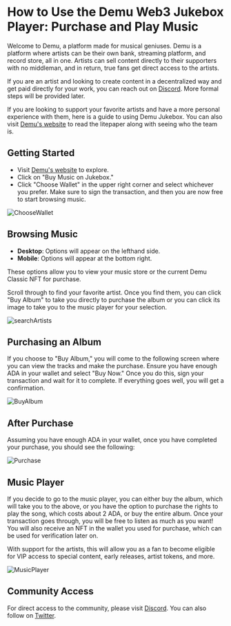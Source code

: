 # How to Use the Demu Web3 Jukebox Player: Purchase and Play Music

Welcome to Demu, a platform made for musical geniuses. Demu is a platform where artists can be their own bank, streaming platform, and record store, all in one. Artists can sell content directly to their supporters with no middleman, and in return, true fans get direct access to the artists.

If you are an artist and looking to create content in a decentralized way and get paid directly for your work, you can reach out on [Discord](http://discord.gg/rgBTv6cTfb). More formal steps will be provided later.

If you are looking to support your favorite artists and have a more personal experience with them, here is a guide to using Demu Jukebox. You can also visit [Demu's website](https://www.demu.pro/) to read the litepaper along with seeing who the team is.

## Getting Started

- Visit [Demu's website](https://www.demu.pro/) to explore.
- Click on "Buy Music on Jukebox."
- Click "Choose Wallet" in the upper right corner and select whichever you prefer. Make sure to sign the transaction, and then you are now free to start browsing music.

![ChooseWallet](https://github.com/jaysnel/technical-writing/assets/23262423/e65f3b42-fcb7-419a-923d-9d2e43df4add)


## Browsing Music

- **Desktop**: Options will appear on the lefthand side.
- **Mobile**: Options will appear at the bottom right.

These options allow you to view your music store or the current Demu Classic NFT for purchase.

Scroll through to find your favorite artist. Once you find them, you can click "Buy Album" to take you directly to purchase the album or you can click its image to take you to the music player for your selection.

![searchArtists](https://github.com/jaysnel/technical-writing/assets/23262423/ab13eed1-da13-4d8a-871f-74c6a9352451)


## Purchasing an Album

If you choose to "Buy Album," you will come to the following screen where you can view the tracks and make the purchase. Ensure you have enough ADA in your wallet and select "Buy Now." Once you do this, sign your transaction and wait for it to complete. If everything goes well, you will get a confirmation.

![BuyAlbum](https://github.com/jaysnel/technical-writing/assets/23262423/9c2c4c21-31d6-477f-a88b-21b69aa1a0b6)

## After Purchase

Assuming you have enough ADA in your wallet, once you have completed your purchase, you should see the following:

![Purchase](https://github.com/jaysnel/technical-writing/assets/23262423/62230fa5-c621-479e-a250-2da099e93da8)


## Music Player

If you decide to go to the music player, you can either buy the album, which will take you to the above, or you have the option to purchase the rights to play the song, which costs about 2 ADA, or buy the entire album. Once your transaction goes through, you will be free to listen as much as you want! You will also receive an NFT in the wallet you used for purchase, which can be used for verification later on.

With support for the artists, this will allow you as a fan to become eligible for VIP access to special content, early releases, artist tokens, and more.

![MusicPlayer](https://github.com/jaysnel/technical-writing/assets/23262423/7ef3ddc3-8be3-43b0-8342-4f1f146c717e)

## Community Access

For direct access to the community, please visit [Discord](http://discord.gg/rgBTv6cTfb).
You can also follow on [Twitter](https://twitter.com/DEMUPro).
